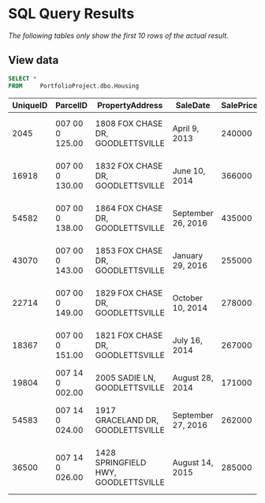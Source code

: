 # SQL Query Results
_The following tables only show the first 10 rows of the actual result._

## View data
```sql
SELECT * 
FROM     PortfolioProject.dbo.Housing
```
| UniqueID | ParcelID       | PropertyAddress                        | SaleDate         | SalePrice | LegalReference     | SoldAsVacant | OwnerAddress                                  |
|----------|----------------|----------------------------------------|------------------|-----------|--------------------|--------------|------------------------------------------------|
| 2045     | 007 00 0 125.00| 1808 FOX CHASE DR, GOODLETTSVILLE      | April 9, 2013    | 240000    | 20130412-0036474   | No           | 1808 FOX CHASE DR, GOODLETTSVILLE, TN         |
| 16918    | 007 00 0 130.00| 1832 FOX CHASE DR, GOODLETTSVILLE      | June 10, 2014    | 366000    | 20140619-0053768   | No           | 1832 FOX CHASE DR, GOODLETTSVILLE, TN         |
| 54582    | 007 00 0 138.00| 1864 FOX CHASE DR, GOODLETTSVILLE      | September 26, 2016| 435000    | 20160927-0101718   | No           | 1864 FOX CHASE DR, GOODLETTSVILLE, TN         |
| 43070    | 007 00 0 143.00| 1853 FOX CHASE DR, GOODLETTSVILLE      | January 29, 2016 | 255000    | 20160129-0008913   | No           | 1853 FOX CHASE DR, GOODLETTSVILLE, TN         |
| 22714    | 007 00 0 149.00| 1829 FOX CHASE DR, GOODLETTSVILLE      | October 10, 2014 | 278000    | 20141015-0095255   | No           | 1829 FOX CHASE DR, GOODLETTSVILLE, TN         |
| 18367    | 007 00 0 151.00| 1821 FOX CHASE DR, GOODLETTSVILLE      | July 16, 2014    | 267000    | 20140718-0063802   | No           | 1821 FOX CHASE DR, GOODLETTSVILLE, TN         |
| 19804    | 007 14 0 002.00| 2005 SADIE LN, GOODLETTSVILLE          | August 28, 2014  | 171000    | 20140903-0080214   | No           | 2005 SADIE LN, GOODLETTSVILLE, TN             |
| 54583    | 007 14 0 024.00| 1917 GRACELAND DR, GOODLETTSVILLE      | September 27, 2016| 262000    | 20161005-0105441   | No           | 1917 GRACELAND DR, GOODLETTSVILLE, TN         |
| 36500    | 007 14 0 026.00| 1428 SPRINGFIELD HWY, GOODLETTSVILLE   | August 14, 2015  | 285000    | 20150819-0083440   | No           | 1428 SPRINGFIELD HWY, GOODLETTSVILLE, TN      |
